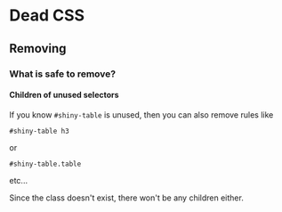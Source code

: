 # Dead CSS  


## Removing

### What is safe to remove?

#### Children of unused selectors

If you know `#shiny-table` is unused, then you can also remove rules like

```
#shiny-table h3
```

or

```
#shiny-table.table
```

etc...

Since the class doesn't exist, there won't be any children either.
